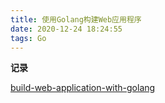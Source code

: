 ```yaml
---
title: 使用Golang构建Web应用程序
date: 2020-12-24 18:24:55
tags: Go
---
```


<b class="bgc-a5673f">记录</b>

[build-web-application-with-golang](https://github.com/astaxie/build-web-application-with-golang)